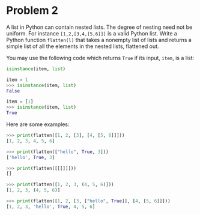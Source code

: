 # Problem 2

A list in Python can contain nested lists. The degree of nesting need not be uniform. For instance `[1,2,[3,4,[5,6]]]` is a valid Python list. Write a Python function `flatten(l)` that takes a nonempty list of lists and returns a simple list of all the elements in the nested lists, flattened out.

You may use the following code which returns `True` if its input, `item`, is a list:
```python
isinstance(item, list)

item = 1
>>> isinstance(item, list)
False

item = [1]
>>> isinstance(item, list)
True
```

Here are some examples:
```python
>>> print(flatten([1, 2, [3], [4, [5, 6]]]))
[1, 2, 3, 4, 5, 6]

>>> print(flatten(["hello", True, 3]))
['hello', True, 3]

>>> print(flatten([[[]]]))
[]

>>> print(flatten([1, 2, 3, (4, 5, 6)]))
[1, 2, 3, (4, 5, 6)]

>>> print(flatten([1, 2, [3, ["hello", True]], [4, [5, 6]]]))
[1, 2, 3, 'hello', True, 4, 5, 6]
```
